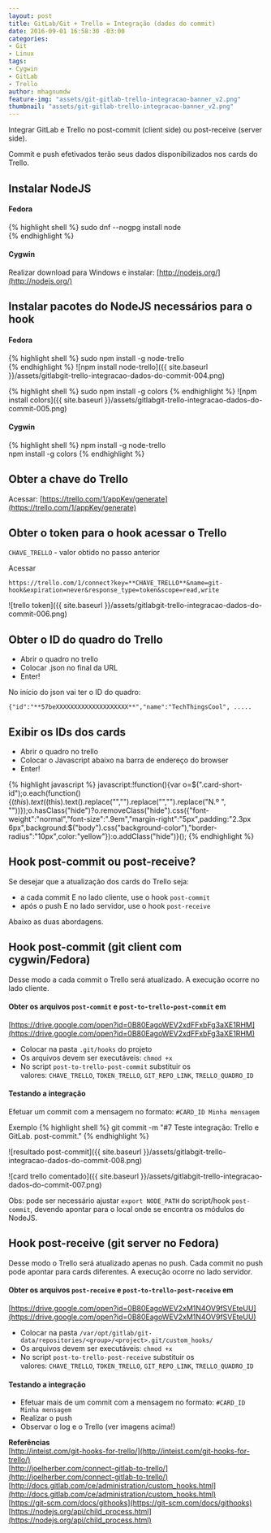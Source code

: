 ```yaml
---
layout: post
title: GitLab/Git + Trello = Integração (dados do commit)
date: 2016-09-01 16:58:30 -03:00
categories:
- Git
- Linux
tags:
- Cygwin
- GitLab
- Trello
author: mhagnumdw
feature-img: "assets/git-gitlab-trello-integracao-banner_v2.png"
thumbnail: "assets/git-gitlab-trello-integracao-banner_v2.png"
---
```


Integrar GitLab e Trello no post-commit (client side) ou post-receive (server side).

Commit e push efetivados terão seus dados disponibilizados nos cards do Trello.

## Instalar NodeJS

#### Fedora
{% highlight shell %}
sudo dnf --nogpg install node  
{% endhighlight %}

#### Cygwin
Realizar download para Windows e instalar: [http://nodejs.org/](http://nodejs.org/)

## Instalar pacotes do NodeJS necessários para o hook

#### Fedora
{% highlight shell %}
sudo npm install -g node-trello  
{% endhighlight %}
![npm install node-trello]({{ site.baseurl }}/assets/gitlabgit-trello-integracao-dados-do-commit-004.png)

{% highlight shell %}
sudo npm install -g colors
{% endhighlight %}
![npm install colors]({{ site.baseurl }}/assets/gitlabgit-trello-integracao-dados-do-commit-005.png)

#### Cygwin
{% highlight shell %}
npm install -g node-trello  
npm install -g colors
{% endhighlight %}

## Obter a chave do Trello

Acessar: [https://trello.com/1/appKey/generate](https://trello.com/1/appKey/generate)

## Obter o token para o hook acessar o Trello

`CHAVE_TRELLO` - valor obtido no passo anterior

Acessar
```
https://trello.com/1/connect?key=**CHAVE_TRELLO**&name=git-hook&expiration=never&response_type=token&scope=read,write
```

![trello token]({{ site.baseurl }}/assets/gitlabgit-trello-integracao-dados-do-commit-006.png)

## Obter o ID do quadro do Trello

- Abrir o quadro no trello
- Colocar .json no final da URL
- Enter!

No início do json vai ter o ID do quadro:

```
{"id":"**57beXXXXXXXXXXXXXXXXXXXX**","name":"TechThingsCool", .....
```

## Exibir os IDs dos cards

- Abrir o quadro no trello
- Colocar o Javascript abaixo na barra de endereço do browser
- Enter!

{% highlight javascript %}
javascript:!function(){var o=$(".card-short-id");o.each(function(){$(this).text($(this).text().replace("","").replace("","").replace("N.º ", ""))});o.hasClass("hide")?o.removeClass("hide").css({"font-weight":"normal","font-size":".9em","margin-right":"5px",padding:"2.3px 6px",background:$("body").css("background-color"),"border-radius":"10px",color:"yellow"}):o.addClass("hide")}();
{% endhighlight %}

## Hook post-commit ou post-receive?

Se desejar que a atualização dos cards do Trello seja:

- a cada commit E no lado cliente, use o hook `post-commit`
- após o push E no lado servidor, use o hook `post-receive`

Abaixo as duas abordagens.

## Hook post-commit (git client com cygwin/Fedora)

Desse modo a cada commit o Trello será atualizado. A execução ocorre no lado cliente.

#### Obter os arquivos `post-commit` e `post-to-trello-post-commit` em

[https://drive.google.com/open?id=0B80EagoWEV2xdFFxbFg3aXE1RHM](https://drive.google.com/open?id=0B80EagoWEV2xdFFxbFg3aXE1RHM)

- Colocar na pasta `.git/hooks` do projeto
- Os arquivos devem ser executáveis: `chmod +x`
- No script `post-to-trello-post-commit` substituir os valores: `CHAVE_TRELLO`, `TOKEN_TRELLO`, `GIT_REPO_LINK`, `TRELLO_QUADRO_ID`

#### Testando a integração

Efetuar um commit com a mensagem no formato: `#CARD_ID Minha mensagem`

Exemplo
{% highlight shell %}
git commit -m "#7 Teste integração: Trello e GitLab. post-commit."
{% endhighlight %}

![resultado post-commit]({{ site.baseurl }}/assets/gitlabgit-trello-integracao-dados-do-commit-008.png)

![card trello comentado]({{ site.baseurl }}/assets/gitlabgit-trello-integracao-dados-do-commit-007.png)

Obs: pode ser necessário ajustar `export NODE_PATH` do script/hook `post-commit`, devendo apontar para o local onde se encontra os módulos do NodeJS.

## Hook post-receive (git server no Fedora)

Desse modo o Trello será atualizado apenas no push. Cada commit no push pode apontar para cards diferentes. A execução ocorre no lado servidor.

#### Obter os arquivos `post-receive` e `post-to-trello-post-receive` em

[https://drive.google.com/open?id=0B80EagoWEV2xM1N4OV9fSVEteUU](https://drive.google.com/open?id=0B80EagoWEV2xM1N4OV9fSVEteUU)

- Colocar na pasta `/var/opt/gitlab/git-data/repositories/<group>/<project>.git/custom_hooks/`
- Os arquivos devem ser executáveis: `chmod +x`
- No script `post-to-trello-post-receive` substituir os valores: `CHAVE_TRELLO`, `TOKEN_TRELLO`, `GIT_REPO_LINK`, `TRELLO_QUADRO_ID`

#### Testando a integração

- Efetuar mais de um commit com a mensagem no formato: `#CARD_ID Minha mensagem`
- Realizar o push
- Observar o log e o Trello (ver imagens acima!)

**Referências**  
[http://inteist.com/git-hooks-for-trello/](http://inteist.com/git-hooks-for-trello/)  
[http://joelherber.com/connect-gitlab-to-trello/](http://joelherber.com/connect-gitlab-to-trello/)  
[http://docs.gitlab.com/ce/administration/custom_hooks.html](http://docs.gitlab.com/ce/administration/custom_hooks.html)  
[https://git-scm.com/docs/githooks](https://git-scm.com/docs/githooks)  
[https://nodejs.org/api/child_process.html](https://nodejs.org/api/child_process.html)
